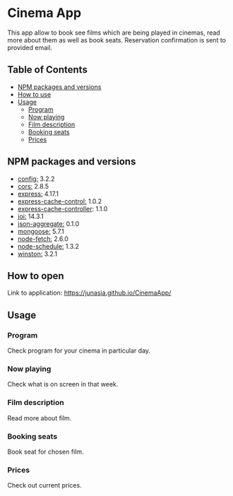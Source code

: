 # Cinema App
This app allow to book see films which are being played in cinemas, read more about them as well as book seats. Reservation confirmation is sent to provided email.

## Table of Contents
- [NPM packages and versions](#npm-packages-and-versions)
- [How to use](#how-to-open)
- [Usage](#usage)
  * [Program](#program)
  * [Now playing](#now-playing)
  * [Film description](#film-description)
  * [Booking seats](#booking-seats)
  * [Prices](#prices)

## NPM packages and versions
- [config:](https://www.npmjs.com/package/config) 3.2.2
- [cors:](https://www.npmjs.com/package/cors) 2.8.5
- [express:](https://www.npmjs.com/package/express) 4.17.1
- [express-cache-control:](https://www.npmjs.com/package/express-cache-control) 1.0.2
- [express-cache-controller](https://www.npmjs.com/package/express-cache-controller): 1.1.0
- [joi:](https://www.npmjs.com/package/joi) 14.3.1
- [json-aggregate:](https://www.npmjs.com/package/json-aggregate) 0.1.0
- [mongoose:](https://www.npmjs.com/package/mongoose) 5.7.1
- [node-fetch:](https://www.npmjs.com/package/node-fetch) 2.6.0
- [node-schedule:](https://www.npmjs.com/package/node-schedule) 1.3.2
- [winston:](https://www.npmjs.com/package/winston) 3.2.1

## How to open
Link to application: https://junasia.github.io/CinemaApp/

## Usage
### Program
Check program for your cinema in particular day.

### Now playing
Check what is on screen in that week.

### Film description
Read more about film.

### Booking seats
Book seat for chosen film.

### Prices
Check out current prices.
